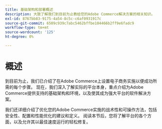 ```yaml
---
title: 基础架构和部署概述
description: 大致了解我们到目前为止教给您的Adobe Commerce解决方案的相关知识。
exl-id: 8767bb83-9175-4a54-8c5c-c6af0931917c
source-git-commit: 6509c939c7abc5462bffbe104466b2ff9e6fadc9
workflow-type: tm+mt
source-wordcount: '125'
ht-degree: 0%

---
```


# 概述

到目前为止，我们已介绍了在Adobe Commerce上设置电子商务实施以便成功所需的每个步骤。 现在，我们深入了解实际的平台本身，重点介绍为Adobe Commerce提供支持的基础架构和环境，以及使其成为强大平台的软件解决方案。

我们还详细介绍了优化您的Adobe Commerce实施的战术性和可操作方法，包括安全性、配置和性能优化的建议和定义。 阅读本节后，您将了解平台的各个方面，以及允许其以最佳速度运行的轻松修复。
